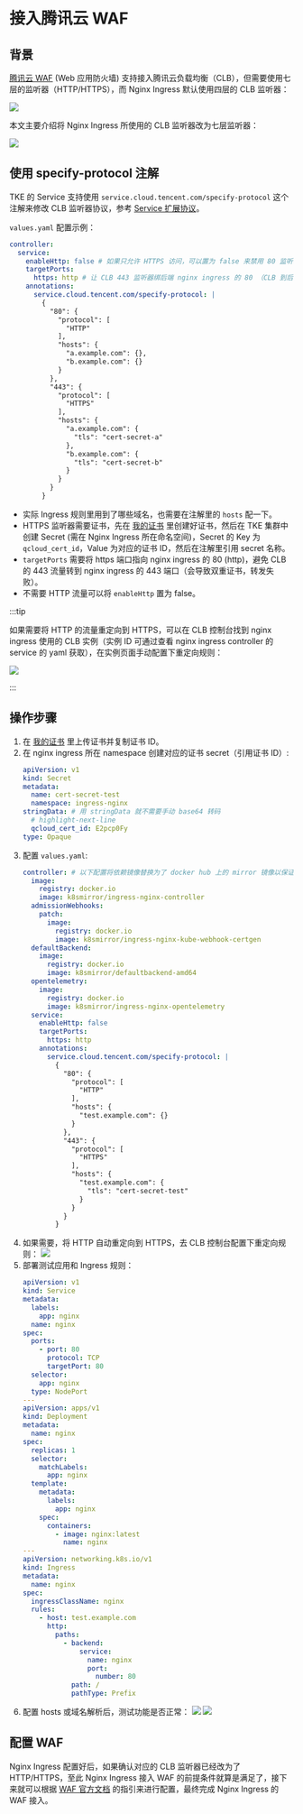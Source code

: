 # 接入腾讯云 WAF

## 背景

[腾讯云 WAF](https://cloud.tencent.com/product/waf) (Web 应用防火墙) 支持接入腾讯云负载均衡（CLB），但需要使用七层的监听器（HTTP/HTTPS），而 Nginx Ingress 默认使用四层的 CLB 监听器：

![](https://image-host-1251893006.cos.ap-chengdu.myqcloud.com/2024%2F04%2F01%2F20240401120854.png)

本文主要介绍将 Nginx Ingress 所使用的 CLB 监听器改为七层监听器：

![](https://image-host-1251893006.cos.ap-chengdu.myqcloud.com/2024%2F04%2F01%2F20240401154831.png)

## 使用 specify-protocol 注解

TKE 的 Service 支持使用 `service.cloud.tencent.com/specify-protocol` 这个注解来修改 CLB 监听器协议，参考 [Service 扩展协议](https://cloud.tencent.com/document/product/457/51259)。

`values.yaml` 配置示例：

```yaml
controller:
  service:
    enableHttp: false # 如果只允许 HTTPS 访问，可以置为 false 来禁用 80 监听器
    targetPorts:
      https: http # 让 CLB 443 监听器绑后端 nginx ingress 的 80 （CLB 到后端默认通过 HTTP 转发）
    annotations:
      service.cloud.tencent.com/specify-protocol: |
        {
          "80": {
            "protocol": [
              "HTTP"
            ],
            "hosts": {
              "a.example.com": {},
              "b.example.com": {}
            }
          },
          "443": {
            "protocol": [
              "HTTPS"
            ],
            "hosts": {
              "a.example.com": {
                "tls": "cert-secret-a"
              },
              "b.example.com": {
                "tls": "cert-secret-b"
              }
            }
          }
        }
```

* 实际 Ingress 规则里用到了哪些域名，也需要在注解里的 `hosts` 配一下。
* HTTPS 监听器需要证书，先在 [我的证书](https://console.cloud.tencent.com/ssl) 里创建好证书，然后在 TKE 集群中创建 Secret (需在 Nginx Ingress 所在命名空间)，Secret 的 Key 为 `qcloud_cert_id`，Value 为对应的证书 ID，然后在注解里引用 secret 名称。
* `targetPorts` 需要将 https 端口指向 nginx ingress 的 80 (http)，避免 CLB 的 443 流量转到 nginx ingress 的 443 端口（会导致双重证书，转发失败）。
* 不需要 HTTP 流量可以将 `enableHttp` 置为 false。

:::tip

如果需要将 HTTP 的流量重定向到 HTTPS，可以在 CLB 控制台找到 nginx ingress 使用的 CLB 实例（实例 ID 可通过查看 nginx ingress controller 的 service 的 yaml 获取），在实例页面手动配置下重定向规则：

![](https://image-host-1251893006.cos.ap-chengdu.myqcloud.com/2024%2F04%2F13%2F20240413111751.png)

:::

## 操作步骤

1. 在 [我的证书](https://console.cloud.tencent.com/ssl) 里上传证书并复制证书 ID。
2. 在 nginx ingress 所在 namespace 创建对应的证书 secret（引用证书 ID）:
    ```yaml showLineNumbers
    apiVersion: v1
    kind: Secret
    metadata:
      name: cert-secret-test
      namespace: ingress-nginx
    stringData: # 用 stringData 就不需要手动 base64 转码
      # highlight-next-line
      qcloud_cert_id: E2pcp0Fy
    type: Opaque
    ```
3. 配置 `values.yaml`:
    ```yaml showLineNumbers
    controller: # 以下配置将依赖镜像替换为了 docker hub 上的 mirror 镜像以保证在国内环境能正常拉取
      image:
        registry: docker.io
        image: k8smirror/ingress-nginx-controller
      admissionWebhooks:
        patch:
          image:
            registry: docker.io
            image: k8smirror/ingress-nginx-kube-webhook-certgen
      defaultBackend:
        image:
          registry: docker.io
          image: k8smirror/defaultbackend-amd64
      opentelemetry:
        image:
          registry: docker.io
          image: k8smirror/ingress-nginx-opentelemetry
      service:
        enableHttp: false
        targetPorts:
          https: http
        annotations:
          service.cloud.tencent.com/specify-protocol: |
            {
              "80": {
                "protocol": [
                  "HTTP"
                ],
                "hosts": {
                  "test.example.com": {}
                }
              },
              "443": {
                "protocol": [
                  "HTTPS"
                ],
                "hosts": {
                  "test.example.com": {
                    "tls": "cert-secret-test"
                  }
                }
              }
            }
    ```
4. 如果需要，将 HTTP 自动重定向到 HTTPS，去 CLB 控制台配置下重定向规则：
    ![](https://image-host-1251893006.cos.ap-chengdu.myqcloud.com/2024%2F04%2F13%2F20240413112551.png)
5. 部署测试应用和 Ingress 规则：
    ```yaml
    apiVersion: v1
    kind: Service
    metadata:
      labels:
        app: nginx
      name: nginx
    spec:
      ports:
        - port: 80
          protocol: TCP
          targetPort: 80
      selector:
        app: nginx
      type: NodePort
    ---
    apiVersion: apps/v1
    kind: Deployment
    metadata:
      name: nginx
    spec:
      replicas: 1
      selector:
        matchLabels:
          app: nginx
      template:
        metadata:
          labels:
            app: nginx
        spec:
          containers:
            - image: nginx:latest
              name: nginx
    ---
    apiVersion: networking.k8s.io/v1
    kind: Ingress
    metadata:
      name: nginx
    spec:
      ingressClassName: nginx
      rules:
        - host: test.example.com
          http:
            paths:
              - backend:
                  service:
                    name: nginx
                    port:
                      number: 80
                path: /
                pathType: Prefix
    ```
6. 配置 hosts 或域名解析后，测试功能是否正常：
    ![](https://image-host-1251893006.cos.ap-chengdu.myqcloud.com/2024%2F04%2F13%2F20240413115358.png)
    ![](https://image-host-1251893006.cos.ap-chengdu.myqcloud.com/2024%2F04%2F13%2F20240413115447.png)

## 配置 WAF

Nginx Ingress 配置好后，如果确认对应的 CLB 监听器已经改为了 HTTP/HTTPS，至此 Nginx Ingress 接入 WAF 的前提条件就算是满足了，接下来就可以根据 [WAF 官方文档](https://cloud.tencent.com/document/product/627/40765) 的指引来进行配置，最终完成 Nginx Ingress 的 WAF 接入。
